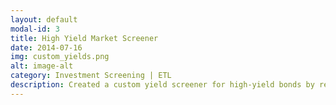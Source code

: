 ```yaml
---
layout: default
modal-id: 3
title: High Yield Market Screener
date: 2014-07-16
img: custom_yields.png
alt: image-alt
category: Investment Screening | ETL
description: Created a custom yield screener for high-yield bonds by recalculating target yields based on custom exit dates. This was used by an investment group for idea generation by understanding the most likely actual yield to refinancing/call vs. YTM or YTW shown in the static index. This was an R program that was fed by an investment vendor's API, and stored in a cloud database for display to analysts. 
---
```

